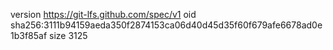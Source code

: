 version https://git-lfs.github.com/spec/v1
oid sha256:3111b94159aeda350f2874153ca06d40d45d35f60f679afe6678ad0e1b3f85af
size 3125
